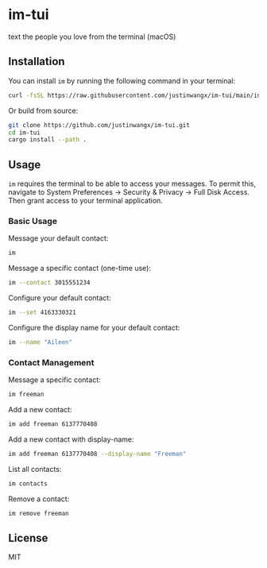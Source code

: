 # im-tui

text the people you love from the terminal (macOS)

## Installation

You can install `im` by running the following command in your terminal:

```bash
curl -fsSL https://raw.githubusercontent.com/justinwangx/im-tui/main/install.sh | sh -
```

Or build from source:

```bash
git clone https://github.com/justinwangx/im-tui.git
cd im-tui
cargo install --path .
```

## Usage

`im` requires the terminal to be able to access your messages. To permit this, navigate to System Preferences -> Security & Privacy -> Full Disk Access. Then grant access to your terminal application.

### Basic Usage

Message your default contact:

```bash
im
```

Message a specific contact (one-time use):

```bash
im --contact 3015551234
```

Configure your default contact:

```bash
im --set 4163330321
```

Configure the display name for your default contact:

```bash
im --name "Aileen"
```

### Contact Management

Message a specific contact:

```bash
im freeman
```

Add a new contact:

```bash
im add freeman 6137770408
```

Add a new contact with display-name:

```bash
im add freeman 6137770408 --display-name "Freeman"
```

List all contacts:

```bash
im contacts
```

Remove a contact:

```bash
im remove freeman
```

## License

MIT
